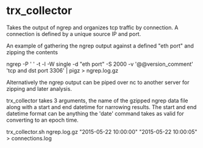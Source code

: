 # trx_collector
Takes the output of ngrep and organizes tcp traffic by connection. A connection is defined by a unique source IP and port.

An example of gathering the ngrep output against a defined "eth port" and zipping the contents

ngrep -P ' ' -t -l -W single -d "eth port" -S 2000 -v '@@version_comment' 'tcp and dst port 3306' | pigz > ngrep.log.gz

Alternatively the ngrep output can be piped over nc to another server for zipping and later analysis.

trx_collector takes 3 arguments, the name of the gzipped ngrep data file along with a start and end datetime for narrowing results. The start and end datetime format can be anything the 'date' command takes as valid for converting to an epoch time.

trx_collector.sh ngrep.log.gz "2015-05-22 10:00:00" "2015-05-22 10:00:05" > connections.log

